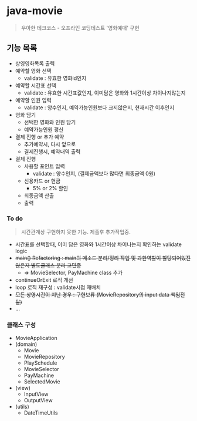 # java-movie
> 우아한 테크코스 - 오프라인 코딩테스트 '영화예매' 구현

## 기능 목록
- 상영영화목록 출력
- 예약할 영화 선택
  - validate : 유효한 영화id인지
- 예약할 시간표 선택
  - validate : 유효한 시간표값인지, 이미담은 영화와 1시간이상 차이나지않는지
- 예약할 인원 입력
  - validate : 양수인지, 예약가능인원보다 크지않은지, 현재시간 이후인지
- 영화 담기
  - 선택한 영화와 인원 담기
  - 예약가능인원 갱신
- 결제 진행 or 추가 예약
  - 추가예약시, 다시 앞으로
  - 결제진행시, 예약내역 출력
- 결제 진행
  - 사용할 포인트 입력
  	- validate : 양수인지, (결제금액보다 많다면 최종금액 0원)
  - 신용카드 or 현금
  	- 5% or 2% 할인
  - 최종금액 산출
  - 출력


### To do
> 시간관계상 구현하지 못한 기능. 제출후 추가작업중.
- 시간표를 선택할때, 이미 담은 영화와 1시간이상 차이나는지 확인하는 validate logic
- ~~main() Refactoring : main의 메소드 분리/정리 작업 및 과한역할이 할당되어있진 않은지 별도클래스 분리 고민중~~
  - => MovieSelector, PayMachine class 추가
- continueOrExit 로직 개선
- loop 로직 재구성 : validate시점 재배치
- ~~모든 상영시간이 지난 경우 : 구현보류 (MovieRepository의 input data 책임전달)~~
- ...


### 클래스 구성
- MovieApplication
- (domain)
  - Movie
  - MovieRepository
  - PlaySchedule
  - MovieSelector
  - PayMachine
  - SelectedMovie
- (view)
  - InputView
  - OutputView
- (utils)
  - DateTimeUtils
